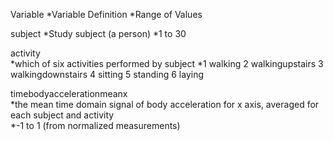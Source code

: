 Variable
  *Variable Definition
  *Range of Values
  
subject	
  *Study subject (a person)	
  *1 to 30

activity	
  *which of six activities performed by subject
  *1 walking 2 walkingupstairs 3 walkingdownstairs 4 sitting 5 standing 6 laying
  
timebodyaccelerationmeanx	
  *the mean time domain signal of body acceleration for x axis, averaged for each subject and activity	
  *-1 to 1 (from normalized measurements)
